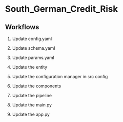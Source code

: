 # South_German_Credit_Risk


## Workflows

1. Update config.yaml

2. Update schema.yaml

3. Update params.yaml

4. Update the entity

5. Update the configuration manager in src config

6. Update the components

7. Update the pipeline

8. Update the main.py

9. Update the app.py
